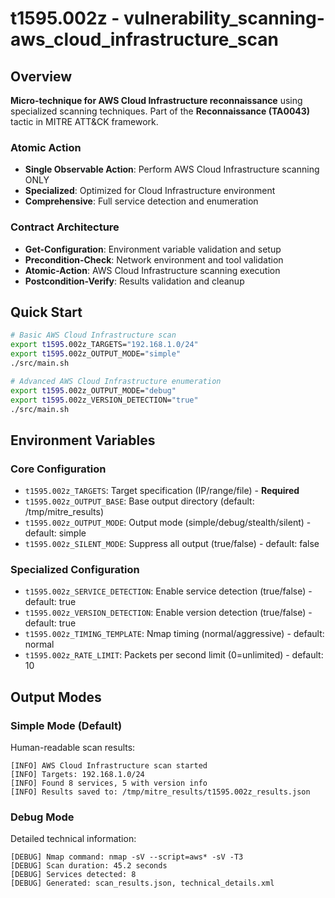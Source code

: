 # t1595.002z - vulnerability_scanning-aws_cloud_infrastructure_scan

## Overview
**Micro-technique for AWS Cloud Infrastructure reconnaissance** using specialized scanning techniques. Part of the **Reconnaissance (TA0043)** tactic in MITRE ATT&CK framework.

### Atomic Action
- **Single Observable Action**: Perform AWS Cloud Infrastructure scanning ONLY
- **Specialized**: Optimized for Cloud Infrastructure environment
- **Comprehensive**: Full service detection and enumeration

### Contract Architecture
- **Get-Configuration**: Environment variable validation and setup
- **Precondition-Check**: Network environment and tool validation
- **Atomic-Action**: AWS Cloud Infrastructure scanning execution
- **Postcondition-Verify**: Results validation and cleanup

## Quick Start
```bash
# Basic AWS Cloud Infrastructure scan
export t1595.002z_TARGETS="192.168.1.0/24"
export t1595.002z_OUTPUT_MODE="simple"
./src/main.sh

# Advanced AWS Cloud Infrastructure enumeration
export t1595.002z_OUTPUT_MODE="debug"
export t1595.002z_VERSION_DETECTION="true"
./src/main.sh
```

## Environment Variables

### Core Configuration
- `t1595.002z_TARGETS`: Target specification (IP/range/file) - **Required**
- `t1595.002z_OUTPUT_BASE`: Base output directory (default: /tmp/mitre_results)
- `t1595.002z_OUTPUT_MODE`: Output mode (simple/debug/stealth/silent) - default: simple
- `t1595.002z_SILENT_MODE`: Suppress all output (true/false) - default: false

### Specialized Configuration
- `t1595.002z_SERVICE_DETECTION`: Enable service detection (true/false) - default: true
- `t1595.002z_VERSION_DETECTION`: Enable version detection (true/false) - default: true
- `t1595.002z_TIMING_TEMPLATE`: Nmap timing (normal/aggressive) - default: normal
- `t1595.002z_RATE_LIMIT`: Packets per second limit (0=unlimited) - default: 10

## Output Modes

### Simple Mode (Default)
Human-readable scan results:
```
[INFO] AWS Cloud Infrastructure scan started
[INFO] Targets: 192.168.1.0/24
[INFO] Found 8 services, 5 with version info
[INFO] Results saved to: /tmp/mitre_results/t1595.002z_results.json
```

### Debug Mode
Detailed technical information:
```
[DEBUG] Nmap command: nmap -sV --script=aws* -sV -T3
[DEBUG] Scan duration: 45.2 seconds
[DEBUG] Services detected: 8
[DEBUG] Generated: scan_results.json, technical_details.xml
```

